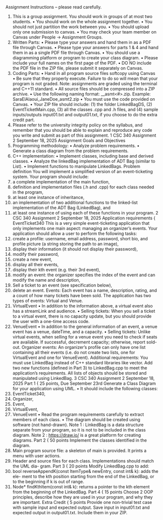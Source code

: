 Assignment Instructions – please read carefully.
1. This is a group assignment. You should work in groups of at most two students.
• You should work on the whole assignment together.
• You should not just partition the work between you.
• You should upload only one submission to canvas.
• You may check your team member on Canvas under People → Assignment Groups.
2. Written Parts:
• Please type your answers and hand them in as a PDF file through Canvas.
• Please type your answers for parts 1 & 4 and hand them in as a single PDF file
through Canvas.
• You should use a diagramming platform or program to create your class diagram.
• Please include your full names on the first page of the PDF.
• DO NO include the PDF file in the ZIP file, please submit it separately on
Canvas.
3. Coding Parts:
• Hand in all program source files softcopy using Canvas
• Be sure that they properly execute. Failure to do so will mean that your program
is not graded.
Note: assignments are graded using the terminal and C++11 standard.
• All source files should be compressed into a ZIP archive.
• Use the following naming format:
<firstNameLastname1>_<firstNameLastname2>_asmt<#>.zip.
Example: SaraElAlaoui_JaneDoe_asmt2.zip
• You must use the code provided on Canvas.
• Your ZIP file should include: (1) the folder LinkedBagDS, (2) EventTicketMain.cpp,
(3) all the classes .cpp and .h files, and (4) sample inputs/outputs input01.txt
and output01.txt, if you choose to do the extra credit part.
4. Please refer to the university integrity policy on the syllabus, and remember
that you should be able to explain and reproduce any code you write and
submit as part of this assignment.
1
CSC 340 Assignment 2 September 18, 2025
Assignment Goals and Objectives
1. Programming methodology:
• Analyze problem requirements.
• Generate a class diagram from the problem requirements.
2. C++ implementation:
• Implement classes, including base and derived classes.
• Analyze the linkedBag implementation of ADT Bag (similar to List).
• Implement functions to manipulate LinkedBags.
Problem definition
You will implement a simplified version of an event-ticketing system. Your program should
include:
1. a complete implementation of the main function,
2. definition and implementation files (.h and .cpp) for each class needed in the program,
3. at least one instance of inheritance,
4. an implementation of two additional functions to the linked-list implementation of the
ADT Bag (LinkedBag), and
5. at least one instance of using each of these functions in your program.
2
CSC 340 Assignment 2 September 18, 2025
Application requirements { EventTicket340
This is a very simple event-ticketing application that only implements one main aspect:
managing an organizer’s events.
Your application should allow a user to perform the following tasks:
1. create a profile: username, email address, password, short bio, and profile picture (a
string storing the path to an image),
2. display their information (it should not display their password),
3. modify their password,
4. create a new event,
5. display all their events,
6. display their kth event (e.g. their 3rd event),
7. modify an event: the organizer specifies the index of the event and can modify the
name and description,
8. Sell a ticket to an event (see specification below),
9. delete an event.
Events: Each event has a name, description, rating, and a count of how many tickets have
been sold. The application has two types of events: Virtual and Venue.
1. VirtualEvent
• In addition to the information above, a virtual event also has a streamLink and
audience.
• Selling tickets: When you sell a ticket to a virtual event, there is no capacity
update, but you should provide the user with a one-time access code.
2. VenueEvent
• In addition to the general information of an event, a venue event has a venue,
dateTime, and a capacity.
• Selling tickets: Unlike virtual events, when selling for a venue event you need to
check if seats are available. If successful, decrement capacity; otherwise, report
sold-out.
Organizer events: An organizer’s profile can only have one list containing all their events
(i.e. do not create two lists, one for VirtualEvent and one for VenueEvent).
Additional requirements: You must use LinkedBag instead of C++ standard libraries
like vector. Add two new functions (defined in Part 3) to LinkedBag.cpp to meet the
application’s requirements. All lists of objects should be stored and manipulated using
LinkedBag.
3
CSC 340 Assignment 2 September 18, 2025
Part 1 { 25 points, Due September 23rd
Generate a Class Diagram for your application using UML.
• It should include the following classes:
1. EventTicket340,
2. Organizer,
3. Event,
4. VirtualEvent,
5. VenueEvent
• Read the program requirements carefully to extract members of each class.
• The diagram should be created using software (not hand-drawn).
Note 1 : LinkedBag is a data structure separate from your program, so it is not to be
included in the class diagram.
Note 2 : https://draw.io/ is a great platform for creating diagrams.
Part 2 { 50 points Implement the classes identified in the diagram.
1. Main program source file: a skeleton of main is provided. It prints a menu with user
actions.
2. Header and source files for each class. Implementations should match the UML dia-
gram.
Part 3 { 20 points
Modify LinkedBag.cpp to add:
1. bool reverseAppendK(const ItemType& newEntry, const int& k): adds the ele-
ment to the kth position starting from the end of the LinkedBag, or to the beginning
if k is out of range.
2. Node<ItemType>* findKthItem(const int& k): returns a pointer to the kth element
from the beginning of the LinkedBag.
Part 4 { 15 points
Choose 2 OOP principles, describe how they are used in your program, and why they are
important.
Extra Credit { 5 points
Provide one non-trivial test case with sample input and expected output. Save input in
input01.txt and expected output in output01.txt. Include them in your ZIP.
